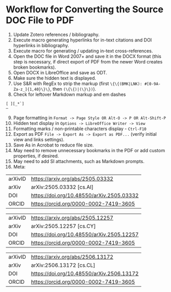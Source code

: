 # Workflow for Converting the Source DOC File to PDF

1. Update Zotero references / bibliography.
2. Execute macro generating hyperlinks for in-text citations and DOI hyperlinks in bibliography.
3. Execute macro for generating / updating in-text cross-references.
4. Open the DOC file in Word 2007+ and save it in the DOCX format (this step is necessary, if direct export of PDF from the newer Word creates broken bookmarks).
5. Open DOCX in LibreOffice and save as ODT.
6. Make sure the hidden text is displayed.
7. Use S&R with RegEx to strip the markup (first `\{\{(BMK|LNK): #[0-9A-Za-z_]{1,40}\}\}`, then `(\{\{)|(\}\})`).
8. Check for leftover Markdown markup and em dashes
```
[ ][_*`]
—
```
9. Page formatting in `Format -> Page Style OR Alt-O -> P OR Alt-Shift-P`
10. Hidden text display in `Options -> LibreOffice Writer -> View`
11. Formatting marks / non-printable characters display - `Ctrl-F10`
12. Export as PDF `File -> Export As -> Export as PDF...` (verify initial view and links settings).
13. Save As in Acrobat to reduce file size.
14. May need to remove unnecessary bookmarks in the PDF or add custom properties, if desired.
15. May need to add SI attachments, such as Markdown prompts.
16. Meta:

|         |                                           |
| ------- | ----------------------------------------- |
| arXivID | https://arxiv.org/abs/2505.03332          |
| arXiv   | arXiv:2505.03332 [cs.AI]                  |
| DOI     | https://doi.org/10.48550/arXiv.2505.03332 |
| ORCID   | https://orcid.org/0000-0002-7419-3605     |


|         |                                           |
| ------- | ----------------------------------------- |
| arXivID | https://arxiv.org/abs/2505.12257          |
| arXiv   | arXiv:2505.12257 [cs.CY]                  |
| DOI     | https://doi.org/10.48550/arXiv.2505.12257 |
| ORCID   | https://orcid.org/0000-0002-7419-3605     |


|         |                                           |
| ------- | ----------------------------------------- |
| arXivID | https://arxiv.org/abs/2506.13172          |
| arXiv   | arXiv:2506.13172 [cs.CL]                  |
| DOI     | https://doi.org/10.48550/arXiv.2506.13172 |
| ORCID   | https://orcid.org/0000-0002-7419-3605     |